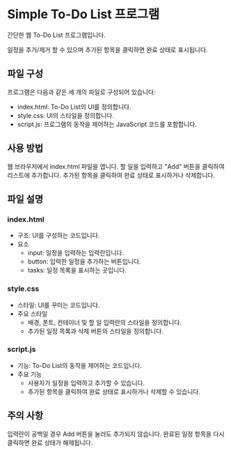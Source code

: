 # Simple To-Do List 프로그램


간단한 웹 To-Do List 프로그램입니다.

일정을 추가/제거 할 수 있으며 추가된 항목을 클릭하면 완료 상태로 표시됩니다.


## 파일 구성
프로그램은 다음과 같은 세 개의 파일로 구성되어 있습니다:

- index.html: To-Do List의 UI를 정의합니다.
- style.css: UI의 스타일을 정의합니다.
- script.js: 프로그램의 동작을 제어하는 JavaScript 코드를 포함합니다.

## 사용 방법

웹 브라우저에서 index.html 파일을 엽니다.
할 일을 입력하고 "Add" 버튼을 클릭하여 리스트에 추가합니다.
추가된 항목을 클릭하여 완료 상태로 표시하거나 삭제합니다.

## 파일 설명

### index.html


- 구조: UI를 구성하는 코드입니다.
- 요소
  * input: 일정을 입력하는 입력란입니다.
  * button: 입력한 일정을 추가하는 버튼입니다.
  * tasks: 일정 목록을 표시하는 곳입니다.
  
### style.css


- 스타일: UI를 꾸미는 코드입니다.
- 주요 스타일
  * 배경, 폰트, 컨테이너 및 할 일 입력란의 스타일을 정의합니다.
  * 추가된 일정 목록과 삭제 버튼의 스타일을 정의합니다.

### script.js


- 기능: To-Do List의 동작을 제어하는 코드입니다.
- 주요 기능
  * 사용자가 일정을 입력하고 추가할 수 있습니다.
  * 추가된 항목을 클릭하여 완료 상태로 표시하거나 삭제할 수 있습니다.


## 주의 사항


입력란이 공백일 경우 Add 버튼을 눌러도 추가되지 않습니다.
완료된 일정 항목을 다시 클릭하면 완료 상태가 해제됩니다.
